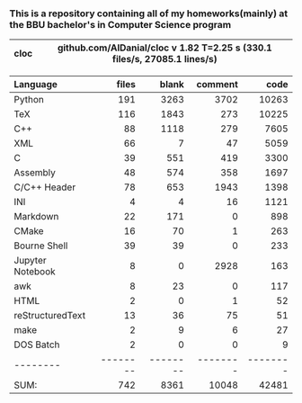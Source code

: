 ### This is a repository containing all of my homeworks(mainly) at the BBU bachelor's in Computer Science program


cloc|github.com/AlDanial/cloc v 1.82  T=2.25 s (330.1 files/s, 27085.1 lines/s)
--- | ---

Language|files|blank|comment|code
:-------|-------:|-------:|-------:|-------:
Python|191|3263|3702|10263
TeX|116|1843|273|10225
C++|88|1118|279|7605
XML|66|7|47|5059
C|39|551|419|3300
Assembly|48|574|358|1697
C/C++ Header|78|653|1943|1398
INI|4|4|16|1121
Markdown|22|171|0|898
CMake|16|70|1|263
Bourne Shell|39|39|0|233
Jupyter Notebook|8|0|2928|163
awk|8|23|0|117
HTML|2|0|1|52
reStructuredText|13|36|75|51
make|2|9|6|27
DOS Batch|2|0|0|9
--------|--------|--------|--------|--------
SUM:|742|8361|10048|42481

